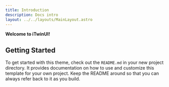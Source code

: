 ```yaml
---
title: Introduction
description: Docs intro
layout: ../../layouts/MainLayout.astro
---
```


**Welcome to iTwinUI!**


## Getting Started

To get started with this theme, check out the `README.md` in your new project directory. It provides documentation on how to use and customize this template for your own project. Keep the README around so that you can always refer back to it as you build.

